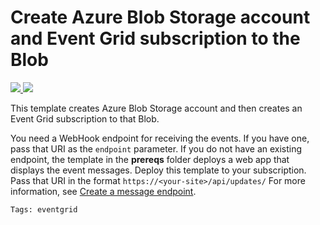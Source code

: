 # Create Azure Blob Storage account and Event Grid subscription to the Blob
<a href="https://portal.azure.com/#create/Microsoft.Template/uri/https%3A%2F%2Fraw.githubusercontent.com%2FAzure%2Fazure-quickstart-templates%2Fmaster%2F101-event-grid-subscription-and-blob%2Fazuredeploy.json" target="_blank">
    <img src="http://azuredeploy.net/deploybutton.png"/>
</a>
<a href="http://armviz.io/#/?load=https%3A%2F%2Fraw.githubusercontent.com%2FAzure%2Fazure-quickstart-templates%2Fmaster%2F101-event-grid-subscription-and-blob%2Fazuredeploy.json" target="_blank">
    <img src="http://armviz.io/visualizebutton.png"/>
</a>

This template creates Azure Blob Storage account and then creates an Event Grid subscription to that Blob.

You need a WebHook endpoint for receiving the events. If you have one, pass that URI as the `endpoint` parameter. If you do not have an existing endpoint, the template in the **prereqs** folder deploys a web app that displays the event messages. Deploy this template to your subscription. Pass that URI in the format `https://<your-site>/api/updates/` For more information, see [Create a message endpoint](https://docs.microsoft.com/azure/event-grid/custom-event-quickstart#create-a-message-endpoint).

`Tags: eventgrid`
